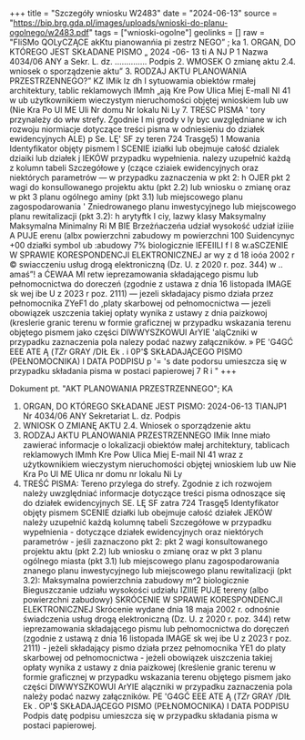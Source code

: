 +++
title = "Szczegóły wniosku W2483"
date = "2024-06-13"
source = "https://bip.brg.gda.pl/images/uploads/wnioski-do-planu-ogolnego/w2483.pdf"
tags = ["wnioski-ogolne"]
geolinks = []
raw = "FIiSMo QOLyCZĄCE akKtu pianowanńia pi zestrz NEGO” ; ka  1. ORGAN, DO KTÓREGO JEST SKŁADANE PISMO „ 2024 -06- 13  ti A NJ P 1 Nazwa 4034/06 ANY  a Sekr. L. dz. .............. Podpis 2. WMOSEK O zmianę aktu 2.4. wniosek o sporządzenie aktu” 3. RODZAJ AKTU PLANOWANIA PRZESTRZENNEGO?” KZ IMik lz dh I sytuowamia obiektów rmałej architektury, tablic reklamowych IMmh „ają Kre Pow Ulica Miej E-mall NI 41 w ub użytkownikiem wieczystym nieruchomości objętej wnioskiem lub uw (Nie Kra Po Ul ME Uli Nr domu Nr lokalu Ni Ly 7. TRESC PISMA ' tory przynależy do włw strefy. Zgodnie I mi grody v ly byc uwzględniane w ich rozwoju niormiacje dotyczące treści pisma w odniesieniu do działek ewidencyjnych ALE) p Se. LĘ' SF  zy teren 724 Trasgę5) 1 Mowania Identyfikator objęty pismem  l SCENIE iziałki lub obejmuje całość  dzialek dziaiki lub działek   j IEKÓW  przypadku wypełnienia. nalezy uzupełnić każdą z kolumn tabeli Szczegółowe y (czące cziaiek ewidencyjnych oraz niektórych parametrów — w przypadku zaznaczenia w pkt 2: h OJER  pkt 2 wagi do konsullowanego projektu aktu (pkt 2.2) lub wniosku o zmianę oraz w pkt 3 planu ogólnego aminy (pkt 3.1) lub miejscowego planu zagospodarowania ' Zniedrowanego planu inwestycyjnego lub miejscowego planu rewitalizacji (pkt 3.2): h arytyftk I ciy, lazwy klasy Maksymalny Maksymalna  Minimalny Ri M BIE Brzeżńaczeńa udział wysokość  udział iziiie A PUJE erenu (albx powierzchni zabudowy m powierzchni  100 Suidencynyc +00 działki symbol ub :abudowy 7%  biologicznie IEFEIILI     f     l 8 w.aSCZENIE W SPRAWIE KORESPONDENCJI ELEKTRONICZNEJ ar wy z d 18 ioóa 2002 r © swiacczeniu usług drogą elektroniczną (Dz. U. z 2020 r. poz. 344) w .. amaś”! a ĆEWAA MI retw ieprezamowania składającego pismu lub pełnomocnictwa do doreczeń (zgodnie z ustawa z dnia 16 listopada IMAGE sk wej ibe U z 2023 r poz. 2111) — jezeli składajacy pismo działa przez pełnomocnika ZYeF1 do ,platy skarbowej od pełnomocnictwa — jezeli obowiązek uszczenia takiej opłaty wynika z ustawy z dnia paizkowoj (kreslerie granic terenu w formie graficznej w przypadku wskazania terenu objętego pismem jako części DIWWYSZKOWUI  ArYIE 'aląCzniki w przypadku zaznaczenia pola nalezy podać nazwy załączników. » PE 'G4GĆ EEE ATE Ą (*TZr* GRAY /DIŁ Ek . i 0P'$ SKŁADAJĄCEGO PISMO (PEŁNOMOCNIKA) I DATA PODPISU p '= 's date podorsu umieszcza się w przypadku składania pisma w postaci papierowej 7 R i "
+++

Dokument pt. "AKT PLANOWANIA PRZESTRZENNEGO"; KA
1. ORGAN, DO KTÓREGO SKŁADANE JEST PISMO: 2024-06-13
TIANJP1
Nr 4034/06 ANY
Sekretariat L. dz. Podpis
2. WNIOSK O ZMIANĘ AKTU 2.4. Wniosek o sporządzenie aktu
3. RODZAJ AKTU PLANOWANIA PRZESTRZENNEGO
IMik
Inne miało zawierać informacje o lokalizacji obiektów małej architektury, tablicach reklamowych
IMmh
Kre
Pow
Ulica
Miej
E-mail
NI
41 wraz z użytkownikiem wieczystym nieruchomości objętej wnioskiem
lub uw
Nie
Kra
Po
Ul
ME
Ulica nr domu nr lokalu
Ni Ly
7. TREŚĆ PISMA:
Tereno przylega do strefy. Zgodnie z ich rozwojem należy uwzględniać informacje dotyczące treści pisma odnoszące się do działek ewidencyjnych
SE. LĘ SF zatra 724 Trasgę5
Identyfikator objęty pismem
SCENIE działki lub obejmuje całość działek
JEKÓW należy uzupełnić każdą kolumnę tabeli Szczegółowe w przypadku wypełnienia - dotyczące działek ewidencyjnych oraz niektórych parametrów - jeśli zaznaczono pkt 2:
pkt 2 wagi konsultowanego projektu aktu (pkt 2.2) lub wniosku o zmianę oraz w pkt 3 planu ogólnego miasta (pkt 3.1) lub miejscowego planu zagospodarowania znanego planu inwestycyjnego lub miejscowego planu rewitalizacji (pkt 3.2):
Maksymalna powierzchnia zabudowy m^2 biologicznie
Bieguszczanie udziału wysokości udziału
IZIIIE PUJE tereny (albo powierzchni zabudowy)
SKRÓCENIE W SPRAWIE KORESPONDENCJI ELEKTRONICZNEJ
Skrócenie wydane dnia 18 maja 2002 r. odnośnie świadczenia usług drogą elektroniczną (Dz. U. z 2020 r. poz. 344)
retw ieprezamowania składającego pismu lub pełnomocnictwa do doręczeń (zgodnie z ustawą z dnia 16 listopada
IMAGE sk wej ibe U z 2023 r poz. 2111) - jeżeli składający pismo działa przez pełnomocnika
YE1 do platy skarbowej od pełnomocnictwa - jeżeli obowiązek uiszczenia takiej opłaty wynika z ustawy z dnia
paizkowej (kreślenie granic terenu w formie graficznej w przypadku wskazania terenu objętego pismem jako części
DIWWYSZKOWUI  ArYIE alączniki w przypadku zaznaczenia pola należy podać nazwy załączników.
PE 'G4GĆ EEE ATE Ą (*TZr* GRAY /DIŁ Ek .
OP'$ SKŁADAJĄCEGO PISMO (PEŁNOMOCNIKA) I DATA PODPISU
Podpis datę podpisu umieszcza się w przypadku składania pisma w postaci papierowej.


